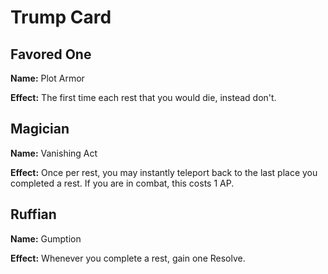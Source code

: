 # Trump Card

## Favored One

**Name:** Plot Armor

**Effect:** The first time each rest that you would die, instead don't.

## Magician

**Name:** Vanishing Act

**Effect:** Once per rest, you may instantly teleport back to the last place you completed a rest. If you are in combat, this costs 1 AP.

## Ruffian

**Name:** Gumption

**Effect:** Whenever you complete a rest, gain one Resolve.
